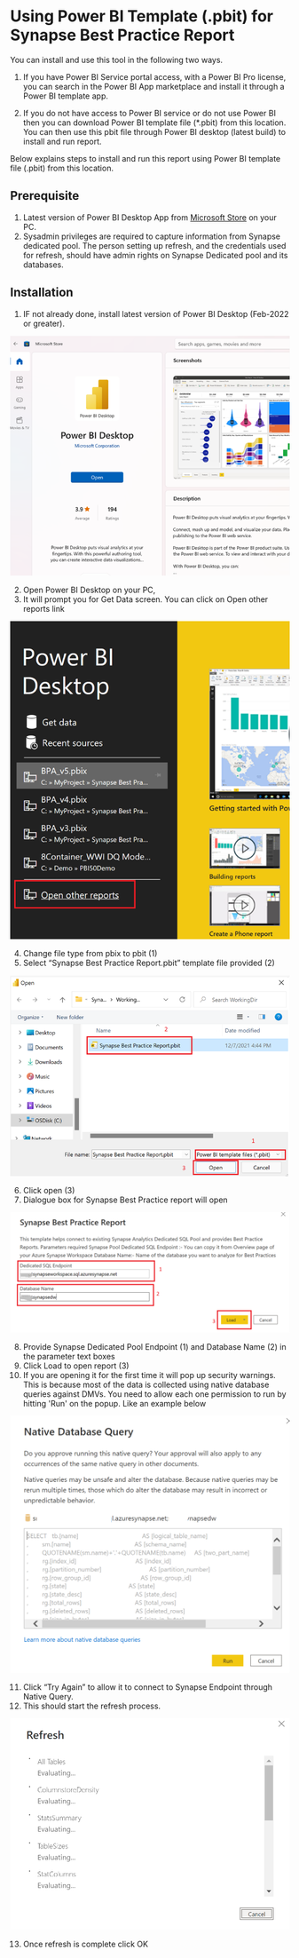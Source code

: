 # Using Power BI Template (.pbit) for Synapse Best Practice Report

You can install and use this tool in the following two ways.

1. If you have Power BI Service portal access, with a Power BI Pro license, you can search in the Power BI App marketplace and install it through a Power BI template app.

2. If you do not have access to Power BI service or do not use Power BI then you can download  Power BI template file (*.pbit) from this location. You can then use this pbit file through Power BI desktop (latest build) to install and run report.

Below explains steps to install and run this report using Power BI template file (.pbit) from this location.

## Prerequisite
1. Latest version of Power BI Desktop App from [Microsoft Store](https://aka.ms/pbidesktopstore "Microsoft Store") on your PC.
2. Sysadmin privileges are required to capture information from Synapse dedicated pool. The person setting up refresh, and the credentials used for refresh, should have admin rights on Synapse Dedicated pool and its databases.

## Installation
1. IF not already done, install latest version of Power BI Desktop (Feb-2022 or greater).

![Install Power BI Desktop](./img/Install-Power-BI-Desktop.png "Install Power BI Desktop")

2. Open Power BI Desktop on your PC,  
3. It will prompt you for Get Data screen. You can click on Open other reports link

![Open Other Reports](./img/Open-Other-Reports.png "Open Other Reports")

4. Change file type from pbix to pbit (1)
5. Select “Synapse Best Practice Report.pbit” template file provided (2)

![Browse select pbit file](./img/Browse-select-pbit-file.png "Browse select pbit file")

6. Click open (3)
7. Dialogue box for Synapse Best Practice report will open

![Provide connection parameters SQL endpoint database](./img/Provide-connection-parameters-SQLendpoint-database.png "Provide connection parameters SQL endpoint database")

8. Provide Synapse Dedicated Pool Endpoint (1) and Database Name (2) in the parameter text boxes
9. Click Load to open report (3)
10. If you are opening it for the first time it will pop up security warnings. This is because most of the data is collected using native database queries against DMVs. You need to allow each one permission to run by hitting 'Run' on the popup. Like an example below

![Native database query warning](./img/Native-database-query-warning.png "Native database query warning")

11. Click “Try Again” to allow it to connect to Synapse Endpoint through Native Query.
12. This should start the refresh process.

![Refresh starts](./img/Refresh-starts.png "Refresh starts")

13. Once refresh is complete click OK
